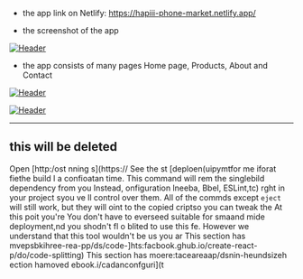 
- the app link on Netlify: https://hapiii-phone-market.netlify.app/

-  the screenshot of the app

[![Header](https://res.cloudinary.com/hapiii/image/upload/v1668615299/react-apps/skkmusj7q4drfdzqfyqa.png)](https://some-url.dev/)


- the app consists of many pages Home page, Products, About and Contact


[![Header](https://res.cloudinary.com/hapiii/image/upload/v1668716003/react-apps/eot8rwmvg8foqxvqeflc.png)](https://some-url.dev/)


[![Header](https://res.cloudinary.com/hapiii/image/upload/v1668716003/react-apps/enqhe2bcx13nxvfjucuw.png)](https://some-url.dev/)


-------------------------------------------------------------------
this will be deleted
---------------------------------------------------------------------
Open [http:/ost
nning s](https://
See the st [deploen(uipymtfor me iforat
fiethe build l a confioatan time. This command will rem the singlebild dependency from you
Instead, onfiguration lneeba, Bbel, ESLint,tc) rght in your project syou ve ll control over them. All of the commds except `eject` will still work, but they will oint to the copied criptso you can tweak the At this poit you're 
You don't have to everseed suitable for smaand mide deployment,nd you shodn't fl o blited to use this fe. However we understand that this tool wouldn't be us you ar
This section has mvepsbkihree-rea-pp/ds/code-]hts:facbook.ghub.io/create-react-p/do/code-splitting)
This section has moere:taceareaap/dsnin-heundsizeh
ection hamoved ebook.i/cadanconfguri](t
